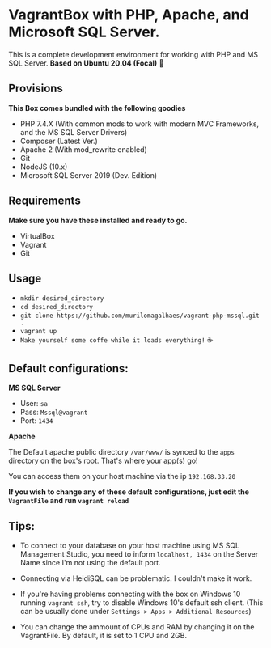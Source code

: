 #  VagrantBox with PHP, Apache, and Microsoft SQL Server.

This is a complete development environment for working with PHP and MS SQL Server. 
**Based on Ubuntu 20.04 (Focal)**  🐧



## Provisions
**This Box comes bundled with the following goodies**
- PHP 7.4.X (With common mods to work with modern MVC Frameworks, and the MS SQL Server Drivers)
- Composer (Latest Ver.)
- Apache 2 (With mod_rewrite enabled)
- Git
- NodeJS (10.x)
- Microsoft SQL Server 2019 (Dev. Edition)

## Requirements
**Make sure you have these installed and ready to go.**
- VirtualBox
- Vagrant
- Git

## Usage
- `mkdir desired_directory`
- `cd desired_directory`
- `git clone https://github.com/murilomagalhaes/vagrant-php-mssql.git .`
- `vagrant up`
- `Make yourself some coffe while it loads everything!` ☕

## Default configurations:
**MS SQL Server**
- User: `sa`
- Pass: `Mssql@vagrant`
- Port: `1434`

**Apache**

The Default apache public directory `/var/www/` is synced to the `apps` directory on the box's root. That's where your app(s) go! 

You can access them on your host machine via the ip `192.168.33.20`

**If you wish to change any of these default configurations, just edit the `VagrantFile` and run `vagrant reload`**

## Tips:
- To connect to your database on your host machine using MS SQL Management Studio, you need to inform `localhost, 1434` on the Server Name since I'm not using the default port.

- Connecting via HeidiSQL can be problematic. I couldn't make it work.

- If you're having problems connecting with the box on Windows 10 running `vagrant ssh`,
try to disable Windows 10's default ssh client. (This can be usually done under `Settings > Apps > Additional Resources`) 

- You can change the ammount of CPUs and RAM by changing it on the VagrantFile. By default, it is set to 1 CPU and 2GB.